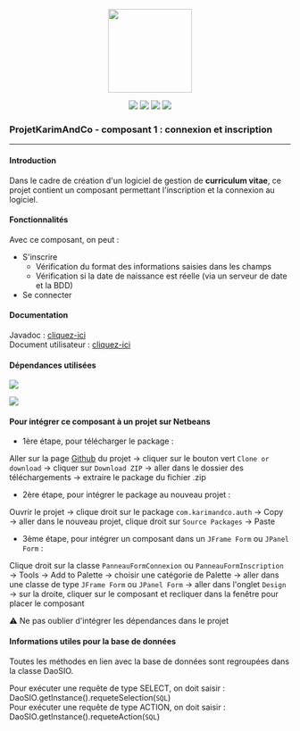 <p align="center">
<img src="https://image.flaticon.com/icons/svg/311/311334.svg" width="150">
</p>

<p align="center">
<img src="http://hits.dwyl.io/pawel956/pawel956/projetKarimAndCo_ConnexionInscription.svg">
<img src="https://img.shields.io/github/contributors/pawel956/projetKarimAndCo_ConnexionInscription">
<img src="https://img.shields.io/github/repo-size/pawel956/projetKarimAndCo_ConnexionInscription">
<img src="https://img.shields.io/badge/project-maven-red">
</p>

### ProjetKarimAndCo - composant 1 : connexion et inscription
---

#### Introduction
Dans le cadre de création d'un logiciel de gestion de **curriculum vitae**, ce projet contient un composant permettant l'inscription et la connexion au logiciel.

#### Fonctionnalités
Avec ce composant, on peut :
 + S'inscrire
	 + Vérification du format des informations saisies dans les champs
	 + Vérification si la date de naissance est réelle (via un serveur de date et la BDD)
 + Se connecter

#### Documentation
Javadoc : [cliquez-ici](https://pawel956.github.io/projetKarimAndCo_ConnexionInscription/)  
Document utilisateur : [cliquez-ici](https://docs.google.com/document/d/1nW1IItZ4RfnRoahEaQirap2QfmtTX6tPgkBLDmhopvI/edit?usp=sharing)

#### Dépendances utilisées
<a href="http://mirrors.ircam.fr/pub/apache//commons/net/binaries/commons-net-3.6-bin.zip"><img src="https://img.shields.io/badge/commons--net-3.6-success"></a>  

<a href="https://repo1.maven.org/maven2/mysql/mysql-connector-java/5.1.48/mysql-connector-java-5.1.48.jar"><img src="https://img.shields.io/badge/mysql--connector--java-5.1.48-success"></a>

#### Pour intégrer ce composant à un projet sur Netbeans
+ 1ère étape, pour télécharger le package :

Aller sur la page <a href="https://github.com/pawel956/projetKarimAndCo_ConnexionInscription">Github</a> du projet → cliquer sur le bouton vert `Clone or download` → cliquer sur `Download ZIP` → aller dans le dossier des téléchargements → extraire le package du fichier .zip

+ 2ère étape, pour intégrer le package au nouveau projet :

Ouvrir le projet → clique droit sur le package `com.karimandco.auth` → Copy → aller dans le nouveau projet, clique droit sur `Source Packages` → Paste

+ 3ème étape, pour intégrer un composant dans un `JFrame Form` ou `JPanel Form` :

Clique droit sur la classe `PanneauFormConnexion` ou `PanneauFormInscription` → Tools → Add to Palette → choisir une catégorie de Palette → aller dans une classe de type `JFrame Form` ou `JPanel Form` → aller dans l'onglet `Design` → sur la droite, cliquer sur le composant et recliquer dans la fenêtre pour placer le composant

⚠ Ne pas oublier d'intégrer les dépendances dans le projet

#### Informations utiles pour la base de données
Toutes les méthodes en lien avec la base de données sont regroupées dans la classe DaoSIO.  

Pour exécuter une requête de type SELECT, on doit saisir : DaoSIO.getInstance().requeteSelection(`SQL`)  
Pour exécuter une requête de type ACTION, on doit saisir : DaoSIO.getInstance().requeteAction(`SQL`)